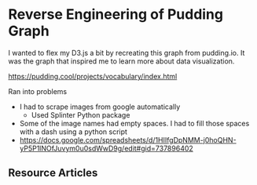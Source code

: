 # Reverse Engineering of Pudding Graph

I wanted to flex my D3.js a bit by recreating this graph from pudding.io.
It was the graph that inspired me to learn more about data visualization.

https://pudding.cool/projects/vocabulary/index.html

Ran into problems
- I had to scrape images from google automatically
  - Used Splinter Python package
- Some of the image names had empty spaces. I had to fill those spaces with a dash using a python script
-  https://docs.google.com/spreadsheets/d/1HIIfgDpNMM-j0hoQHN-yP5P1lNOfJuvym0u0sdWwD9g/edit#gid=737896402 


## Resource Articles
[](https://www.geeksforgeeks.org/python-os-listdir-method/#:~:text=listdir()%20method%20in%20python,working%20directory%20will%20be%20returned)